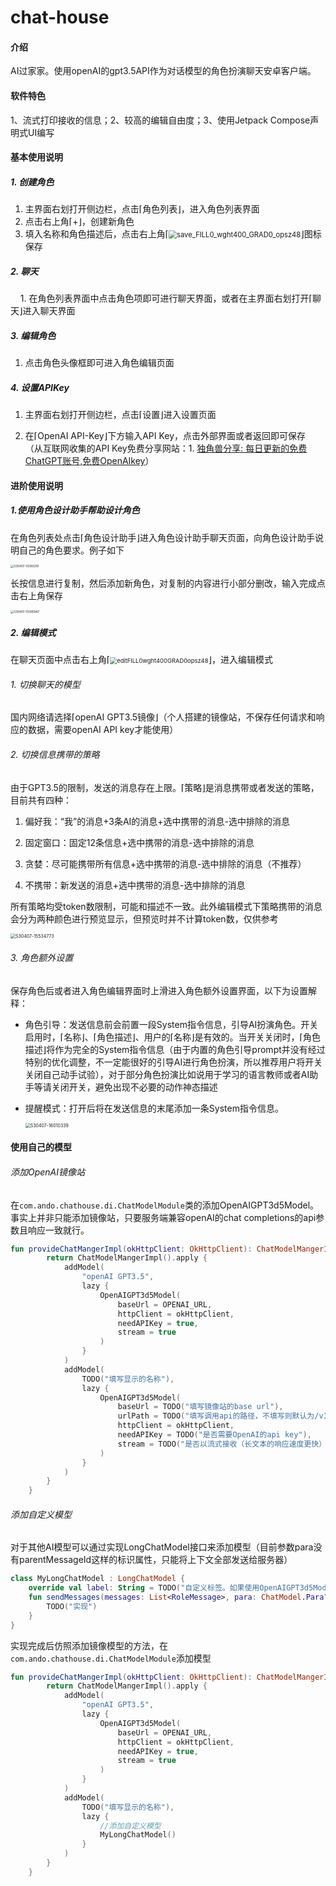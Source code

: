 # chat-house

#### 介绍

AI过家家。使用openAI的gpt3.5API作为对话模型的角色扮演聊天安卓客户端。



#### 软件特色

1、流式打印接收的信息；2、较高的编辑自由度；3、使用Jetpack Compose声明式UI编写



#### 基本使用说明

##### 1. 创建角色

1. 主界面右划打开侧边栏，点击⌈角色列表⌋，进入角色列表界面
2. 点击右上角⌈+⌋，创建新角色
3. 填入名称和角色描述后，点击右上角⌈<img src="./img/save_FILL0_wght400_GRAD0_opsz48.png" title="" alt="save_FILL0_wght400_GRAD0_opsz48" style="zoom:80%;">⌋图标保存

##### 2. 聊天

    1. 在角色列表界面中点击角色项即可进行聊天界面，或者在主界面右划打开⌈聊天⌋进入聊天界面

##### 3. 编辑角色

1. 点击角色头像框即可进入角色编辑页面

##### 4. 设置APIKey

1. 主界面右划打开侧边栏，点击⌈设置⌋进入设置页面

2. 在⌈OpenAI API-Key⌋下方输入API Key，点击外部界面或者返回即可保存
   （从互联网收集的API Key免费分享网站：1. [独角兽分享: 每日更新的免费ChatGPT账号,免费OpenAIkey](https://freeopenai.xyz/)）
   
   

#### 进阶使用说明

##### 1.使用角色设计助手帮助设计角色

在角色列表处点击⌈角色设计助手⌋进入角色设计助手聊天页面，向角色设计助手说明自己的角色要求。例子如下

<img title="" src="./img/S30407-15383219.jpg" alt="S30407-15383219" style="zoom:33%;">

长按信息进行复制，然后添加新角色，对复制的内容进行小部分删改，输入完成点击右上角保存

<img title="" src="./img/S30407-15390947.png" alt="S30407-15390947" style="zoom:33%;">

##### 2. 编辑模式

在聊天页面中点击右上角⌈<img src="./img/edit_FILL0_wght400_GRAD0_opsz48.png?msec=1680884631473" title="" alt="editFILL0wght400GRAD0opsz48" style="zoom:67%;">⌋，进入编辑模式

###### 1. 切换聊天的模型

国内网络请选择⌈openAI GPT3.5镜像⌋（个人搭建的镜像站，不保存任何请求和响应的数据，需要openAI API key才能使用）

###### 2. 切换信息携带的策略

由于GPT3.5的限制，发送的消息存在上限。⌈策略⌋是消息携带或者发送的策略，目前共有四种：

1. 偏好我：“我”的消息+3条AI的消息+选中携带的消息-选中排除的消息

2. 固定窗口：固定12条信息+选中携带的消息-选中排除的消息

3. 贪婪：尽可能携带所有信息+选中携带的消息-选中排除的消息（不推荐）

4. 不携带：新发送的消息+选中携带的消息-选中排除的消息

所有策略均受token数限制，可能和描述不一致。此外编辑模式下策略携带的消息会分为两种颜色进行预览显示，但预览时并不计算token数，仅供参考

<img src="./img/S30407-15534773.png" title="" alt="S30407-15534773" style="zoom:50%;">

###### 3. 角色额外设置

保存角色后或者进入角色编辑界面时上滑进入角色额外设置界面，以下为设置解释：

- 角色引导：发送信息前会前置一段System指令信息，引导AI扮演角色。开关启用时，⌈名称⌋、⌈角色描述⌋、用户的⌈名称⌋是有效的。当开关关闭时，⌈角色描述⌋将作为完全的System指令信息（由于内置的角色引导prompt并没有经过特别的优化调整，不一定能很好的引导AI进行角色扮演，所以推荐用户将开关关闭自己动手试验），对于部分角色扮演比如说用于学习的语言教师或者AI助手等请关闭开关，避免出现不必要的动作神态描述

- 提醒模式：打开后将在发送信息的末尾添加一条System指令信息。
  
  <img src="./img/S30407-16010339.png" title="" alt="S30407-16010339" style="zoom:50%;">



#### 使用自己的模型

###### 添加OpenAI镜像站

在`com.ando.chathouse.di.ChatModelModule`类的添加OpenAIGPT3d5Model。事实上并非只能添加镜像站，只要服务端兼容openAI的chat completions的api参数且响应一致就行。

```kotlin
fun provideChatMangerImpl(okHttpClient: OkHttpClient): ChatModelMangerImpl {
        return ChatModelMangerImpl().apply {
            addModel(
                "openAI GPT3.5",
                lazy {
                    OpenAIGPT3d5Model(
                        baseUrl = OPENAI_URL,
                        httpClient = okHttpClient,
                        needAPIKey = true,
                        stream = true
                    )
                }
            )
            addModel(
                TODO("填写显示的名称"),
                lazy {
                    OpenAIGPT3d5Model(
                        baseUrl = TODO("填写镜像站的base url"),
                        urlPath = TODO("填写调用api的路径，不填写则默认为/v1/chat/completions"),
                        httpClient = okHttpClient,
                        needAPIKey = TODO("是否需要OpenAI的api key"),
                        stream = TODO("是否以流式接收（长文本的响应速度更快）")
                    )
                }
            )
        }
    }
```

###### 添加自定义模型

对于其他AI模型可以通过实现LongChatModel接口来添加模型（目前参数para没有parentMessageId这样的标识属性，只能将上下文全部发送给服务器）

```kotlin
class MyLongChatModel : LongChatModel {
    override val label: String = TODO("自定义标签。如果使用OpenAIGPT3d5Model.LABEL，则可以从para接收OpenAI的api key。目前还不能设置其他api key")
    fun sendMessages(messages: List<RoleMessage>, para: ChatModel.Para?=null): Flow<String?>{
        TODO("实现")
    }            
}
```

实现完成后仿照添加镜像模型的方法，在`com.ando.chathouse.di.ChatModelModule`添加模型

```kotlin
fun provideChatMangerImpl(okHttpClient: OkHttpClient): ChatModelMangerImpl {
        return ChatModelMangerImpl().apply {
            addModel(
                "openAI GPT3.5",
                lazy {
                    OpenAIGPT3d5Model(
                        baseUrl = OPENAI_URL,
                        httpClient = okHttpClient,
                        needAPIKey = true,
                        stream = true
                    )
                }
            )
            addModel(
                TODO("填写显示的名称"),
                lazy {
                    //添加自定义模型
                    MyLongChatModel()
                }
            )
        }
    }
```
